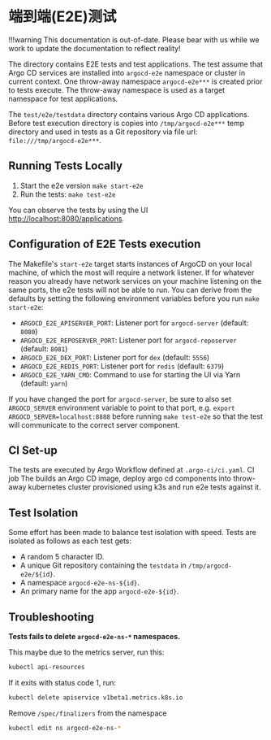 # 端到端(E2E)测试

!!!warning
    This documentation is out-of-date. Please bear with us while we work to
    update the documentation to reflect reality!

The directory contains E2E tests and test applications. The test assume that Argo CD services are installed into `argocd-e2e` namespace or cluster in current context. One throw-away
namespace `argocd-e2e***` is created prior to tests execute. The throw-away namespace is used as a target namespace for test applications.

The `test/e2e/testdata` directory contains various Argo CD applications. Before test execution directory is copies into `/tmp/argocd-e2e***` temp directory and used in tests as a
Git repository via file url: `file:///tmp/argocd-e2e***`.

## Running Tests Locally

1. Start the e2e version `make start-e2e` 
1. Run the tests: `make test-e2e`

You can observe the tests by using the UI [http://localhost:8080/applications](http://localhost:8080/applications).

## Configuration of E2E Tests execution

The Makefile's `start-e2e` target starts instances of ArgoCD on your local machine, of which the most will require a network listener. If for whatever reason you already have network services on your machine listening on the same ports, the e2e tests will not be able to run. You can derive from the defaults by setting the following environment variables before you run `make start-e2e`:

* `ARGOCD_E2E_APISERVER_PORT`: Listener port for `argocd-server` (default: `8080`)
* `ARGOCD_E2E_REPOSERVER_PORT`: Listener port for `argocd-reposerver` (default: `8081`)
* `ARGOCD_E2E_DEX_PORT`: Listener port for `dex` (default: `5556`)
* `ARGOCD_E2E_REDIS_PORT`: Listener port for `redis` (default: `6379`)
* `ARGOCD_E2E_YARN_CMD`: Command to use for starting the UI via Yarn (default: `yarn`)

If you have changed the port for `argocd-server`, be sure to also set `ARGOCD_SERVER` environment variable to point to that port, e.g. `export ARGOCD_SERVER=localhost:8888` before running `make test-e2e` so that the test will communicate to the correct server component.

## CI Set-up

The tests are executed by Argo Workflow defined at `.argo-ci/ci.yaml`. CI job The builds an Argo CD image, deploy argo cd components into throw-away kubernetes cluster provisioned
using k3s and run e2e tests against it.

## Test Isolation

Some effort has been made to balance test isolation with speed. Tests are isolated as follows as each test gets:

* A random 5 character ID.
* A unique Git repository containing the `testdata` in `/tmp/argocd-e2e/${id}`.
* A namespace `argocd-e2e-ns-${id}`.
* An primary name for the app `argocd-e2e-${id}`.

## Troubleshooting

**Tests fails to delete `argocd-e2e-ns-*` namespaces.**

This maybe due to the metrics server, run this:

```bash
kubectl api-resources
```

If it exits with status code 1, run:

```bash
kubectl delete apiservice v1beta1.metrics.k8s.io
```

Remove `/spec/finalizers` from the namespace

```bash
kubectl edit ns argocd-e2e-ns-*
```
